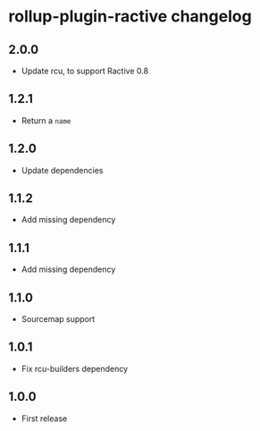 # rollup-plugin-ractive changelog

## 2.0.0

* Update rcu, to support Ractive 0.8

## 1.2.1

* Return a `name`

## 1.2.0

* Update dependencies

## 1.1.2

* Add missing dependency

## 1.1.1

* Add missing dependency

## 1.1.0

* Sourcemap support

## 1.0.1

* Fix rcu-builders dependency

## 1.0.0

* First release
